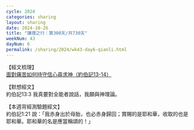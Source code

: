 ```yaml
---
cycle: 2024
categories: sharing
layout: sharing
date: 2024-10-26
title: "謙理之行：第300天/共730天"
weekNum: 43
dayNum: 6
permalink: /sharing/2024/wk43-day6-qianli.html
---
```


【經文梳理】  
<a href="https://youtu.be/pCQg-Bi6ssc" target="_blank">面對痛苦如何持守信心尋求神（約伯記13-14）</a>

【默想經文】  
約伯記13:3 我真要對全能者說話，我願與神理論。

【本週背經測驗題經文】  
約伯記1:21 說：「我赤身出於母胎，也必赤身歸回；賞賜的是耶和華，收取的也是耶和華。耶和華的名是應當稱頌的！」
